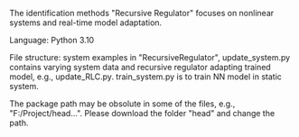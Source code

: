 The identification methods "Recursive Regulator" focuses on nonlinear systems and real-time model adaptation.

Language: Python 3.10

File structure: 
system examples in "RecursiveRegulator", update_system.py contains varying system data and recursive regulator adapting trained model, e.g., update_RLC.py. train_system.py is to train NN model in static system.

The package path may be obsolute in some of the files, e.g., "F:/Project/head...". Please download the folder "head" and change the path.
